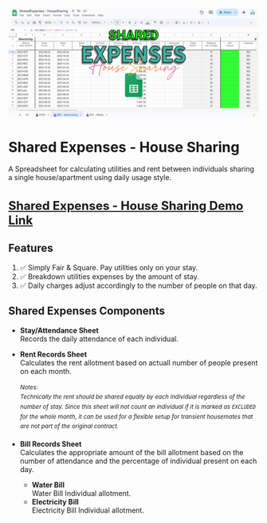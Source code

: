 ![Shared Expenses Preview](https://raw.githubusercontent.com/nivranaitsirhc/kartera-data/refs/heads/master/public/projects/office/sharedexpenses-housesharing/preview.png)

# Shared Expenses - House Sharing
A Spreadsheet for calculating utilities and rent between individuals sharing a single house/apartment using daily usage style. <br/>

<h3 style="font-size:1.5rem"><a alt="Shared Expenses - House Sharing Demo Link" href="https://docs.google.com/spreadsheets/d/1ZyhKFZvsy57c8mbm-avhKqj_nFBwnEiFlMd1xLdYr2M">Shared Expenses - House Sharing Demo Link</a></h3>


## Features 
1. ✅ Simply Fair & Square. Pay utilities only on your stay.
2. ✅ Breakdown utilities expenses by the amount of stay.
3. ✅ Daily charges adjust accordingly to the number of people on that day.

## Shared Expenses Components
- **Stay/Attendance Sheet** <br/>
Records the daily attendance of each individual.

- **Rent Records Sheet** <br/>
Calculates the rent allotment based on actuall number of people present on each month. <br/><br/>
  <sup><em>Notes: <br/>
  Technically the rent should be shared equally by each individual regardless of the number of stay.
  Since this sheet will not count an individual if it is marked as ``EXCLUDED`` for the whole month, it can be used for a flexible setup for transient housemates that are not part of the original contract.
</em></sup>

- **Bill Records Sheet** <br/>
Calculates the appropriate amount of the bill allotment based on the number of attendance and the percentage of individual present on each day.

  - <b>Water Bill</b> <br/>
  Water Bill Individual allotment.
  - <b>Electricity Bill</b> <br/>
  Electricity Bill Individual allotment.
